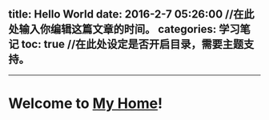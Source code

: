 title: Hello World
date: 2016-2-7 05:26:00   //在此处输入你编辑这篇文章的时间。
categories: 学习笔记
toc: true  //在此处设定是否开启目录，需要主题支持。
---
---


# Welcome to [My Home](http://rylynnn.github.io/)! 